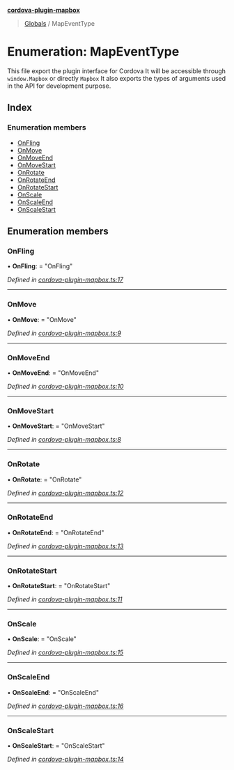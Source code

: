 **[cordova-plugin-mapbox](../README.md)**

> [Globals](../README.md) / MapEventType

# Enumeration: MapEventType

This file export the plugin interface for Cordova
It will be accessible through `window.Mapbox` or directly `Mapbox`
It also exports the types of arguments used in the API for development purpose.

## Index

### Enumeration members

* [OnFling](mapeventtype.md#onfling)
* [OnMove](mapeventtype.md#onmove)
* [OnMoveEnd](mapeventtype.md#onmoveend)
* [OnMoveStart](mapeventtype.md#onmovestart)
* [OnRotate](mapeventtype.md#onrotate)
* [OnRotateEnd](mapeventtype.md#onrotateend)
* [OnRotateStart](mapeventtype.md#onrotatestart)
* [OnScale](mapeventtype.md#onscale)
* [OnScaleEnd](mapeventtype.md#onscaleend)
* [OnScaleStart](mapeventtype.md#onscalestart)

## Enumeration members

### OnFling

•  **OnFling**:  = "OnFling"

*Defined in [cordova-plugin-mapbox.ts:17](https://github.com/dagatsoin/cordova-plugin-mapbox/blob/796af70/src/js/cordova-plugin-mapbox.ts#L17)*

___

### OnMove

•  **OnMove**:  = "OnMove"

*Defined in [cordova-plugin-mapbox.ts:9](https://github.com/dagatsoin/cordova-plugin-mapbox/blob/796af70/src/js/cordova-plugin-mapbox.ts#L9)*

___

### OnMoveEnd

•  **OnMoveEnd**:  = "OnMoveEnd"

*Defined in [cordova-plugin-mapbox.ts:10](https://github.com/dagatsoin/cordova-plugin-mapbox/blob/796af70/src/js/cordova-plugin-mapbox.ts#L10)*

___

### OnMoveStart

•  **OnMoveStart**:  = "OnMoveStart"

*Defined in [cordova-plugin-mapbox.ts:8](https://github.com/dagatsoin/cordova-plugin-mapbox/blob/796af70/src/js/cordova-plugin-mapbox.ts#L8)*

___

### OnRotate

•  **OnRotate**:  = "OnRotate"

*Defined in [cordova-plugin-mapbox.ts:12](https://github.com/dagatsoin/cordova-plugin-mapbox/blob/796af70/src/js/cordova-plugin-mapbox.ts#L12)*

___

### OnRotateEnd

•  **OnRotateEnd**:  = "OnRotateEnd"

*Defined in [cordova-plugin-mapbox.ts:13](https://github.com/dagatsoin/cordova-plugin-mapbox/blob/796af70/src/js/cordova-plugin-mapbox.ts#L13)*

___

### OnRotateStart

•  **OnRotateStart**:  = "OnRotateStart"

*Defined in [cordova-plugin-mapbox.ts:11](https://github.com/dagatsoin/cordova-plugin-mapbox/blob/796af70/src/js/cordova-plugin-mapbox.ts#L11)*

___

### OnScale

•  **OnScale**:  = "OnScale"

*Defined in [cordova-plugin-mapbox.ts:15](https://github.com/dagatsoin/cordova-plugin-mapbox/blob/796af70/src/js/cordova-plugin-mapbox.ts#L15)*

___

### OnScaleEnd

•  **OnScaleEnd**:  = "OnScaleEnd"

*Defined in [cordova-plugin-mapbox.ts:16](https://github.com/dagatsoin/cordova-plugin-mapbox/blob/796af70/src/js/cordova-plugin-mapbox.ts#L16)*

___

### OnScaleStart

•  **OnScaleStart**:  = "OnScaleStart"

*Defined in [cordova-plugin-mapbox.ts:14](https://github.com/dagatsoin/cordova-plugin-mapbox/blob/796af70/src/js/cordova-plugin-mapbox.ts#L14)*
